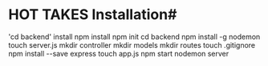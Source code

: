 # HOT TAKES  Installation#
'cd backend'
install npm install
npm init
cd backend
npm install -g nodemon
touch server.js
mkdir controller
mkdir models
mkdir routes
touch .gitignore
npm install --save express
touch app.js
npm start
nodemon server

